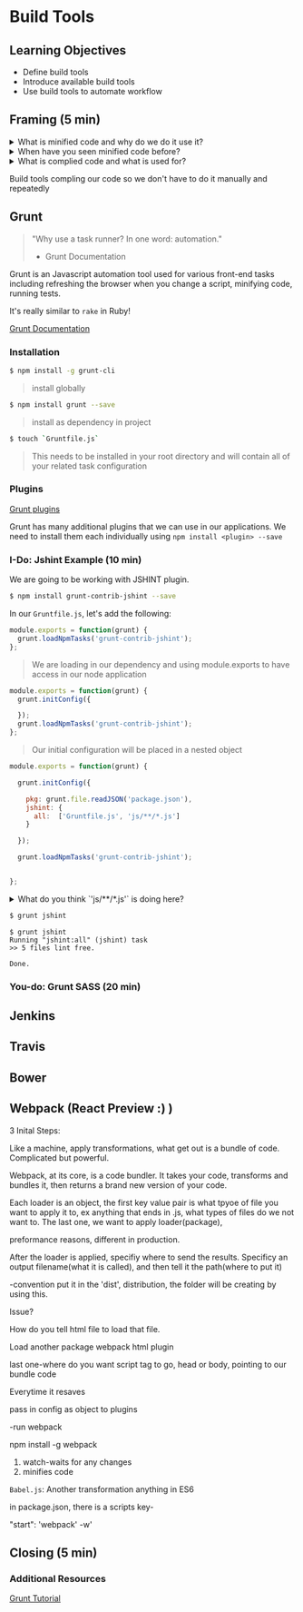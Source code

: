 # Build Tools

## Learning Objectives

* Define build tools
* Introduce available build tools
* Use build tools to automate workflow

## Framing (5 min)

<details>
<summary>
What is minified code and why do we do it use it?</summary>
<br>

```
Code in which all unnecessary characters have been removed from source code without changing its functionality at all.
```
<br>
<br>
</details>


<details>
<summary>
When have you seen minified code before?</summary>
<br>

```
CDN files
```
<br>
<br>
</details>


<details>
<summary>
What is complied code and what is used for?</summary>
<br>

```
Taking things like SASS, CoffeeScript, HAML, etc and converting it into css/html/javascript so our browser knows how to read it!
```
<br>
<br>
</details>


Build tools compling our code so we don't have to do it manually and repeatedly 

## Grunt

>"Why use a task runner?
In one word: automation."
> - Grunt Documentation

Grunt is an Javascript automation tool used for various front-end tasks including refreshing the browser when you change a script, minifying code, running tests.

It's really similar to `rake` in Ruby!

[Grunt Documentation](http://gruntjs.com/getting-started)

### Installation

```bash
$ npm install -g grunt-cli
```

>install globally

```bash
$ npm install grunt --save
```
>install as dependency in project


```bash
$ touch `Gruntfile.js`
```
>This needs to be installed in your root directory and will contain all of your related task configuration

### Plugins

[Grunt plugins](http://gruntjs.com/plugins)

Grunt has many additional plugins that we can use in our applications. We need to install them each individually using `npm install <plugin> --save`

### I-Do: Jshint Example (10 min)

We are going to be working with JSHINT plugin.

```bash
$ npm install grunt-contrib-jshint --save
```

In our `Gruntfile.js`, let's add the following:


```js
module.exports = function(grunt) {
  grunt.loadNpmTasks('grunt-contrib-jshint');
};
```
>We are loading in our dependency and using module.exports to have access in our node application

```js
module.exports = function(grunt) {
  grunt.initConfig({

  });
  grunt.loadNpmTasks('grunt-contrib-jshint');
};

```
> Our initial configuration will be placed in a nested object


```js
module.exports = function(grunt) {

  grunt.initConfig({

    pkg: grunt.file.readJSON('package.json'),
    jshint: {
      all:  ['Gruntfile.js', 'js/**/*.js']
    }

  });

  grunt.loadNpmTasks('grunt-contrib-jshint');


};
```
<details>
<summary>
What do you think `'js/**/*.js'` is doing here?
</summary>
<br>

```
Linting all of of javascript files in our `js` directory
```
<br>
<br>
</details>

``` bash
$ grunt jshint
```
```
$ grunt jshint
Running "jshint:all" (jshint) task
>> 5 files lint free.

Done.
```
### You-do: Grunt SASS (20 min)

## Jenkins

## Travis

## Bower

## Webpack (React Preview :) )

3 Inital Steps:

Like a machine, apply transformations, what get out is a bundle of code. Complicated but powerful.

Webpack, at its core, is a code bundler. It takes your code, transforms and bundles it, then returns a brand new version of your code.

Each loader is an object, the first key value pair is what tpyoe of file you want to apply it to, ex anything that ends in .js, what types of files do we not want to. The last one, we want to apply loader(package),

preformance reasons, different in production.

After the loader is applied, specifiy where to send the results. Specificy an output filename(what it is called), and then tell it the path(where to put it)

-convention put it in the 'dist', distribution, the folder will be creating by using this.

Issue?

How do you tell html file to load that file.

Load another package
webpack html plugin

last one-where do you want script tag to go, head or body, pointing to our bundle code

Everytime it resaves

pass in config as object to plugins

-run webpack

npm install -g webpack

1. watch-waits for any changes
2. minifies code

`Babel.js`: Another transformation anything in ES6

in package.json, there is a scripts key-

"start": 'webpack' -w'


## Closing (5 min)

### Additional Resources

[Grunt Tutorial](http://www.brianchu.com/blog/2013/07/11/grunt-by-example-a-tutorial-for-javascripts-task-runner/)
